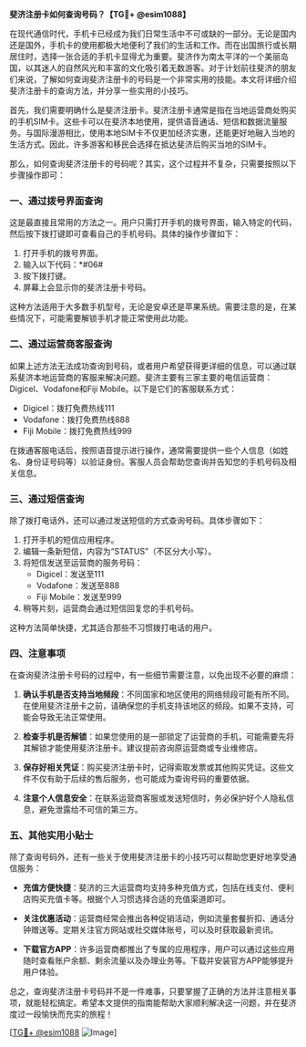 **斐济注册卡如何查询号码？【TG💪+ @esim1088】**

在现代通信时代，手机卡已经成为我们日常生活中不可或缺的一部分。无论是国内还是国外，手机卡的使用都极大地便利了我们的生活和工作。而在出国旅行或长期居住时，选择一张合适的手机卡显得尤为重要。斐济作为南太平洋的一个美丽岛国，以其迷人的自然风光和丰富的文化吸引着无数游客。对于计划前往斐济的朋友们来说，了解如何查询斐济注册卡的号码是一个非常实用的技能。本文将详细介绍斐济注册卡的查询方法，并分享一些实用的小技巧。

首先，我们需要明确什么是斐济注册卡。斐济注册卡通常是指在当地运营商处购买的手机SIM卡。这些卡可以在斐济本地使用，提供语音通话、短信和数据流量服务。与国际漫游相比，使用本地SIM卡不仅更加经济实惠，还能更好地融入当地的生活方式。因此，许多游客和移民会选择在抵达斐济后购买当地的SIM卡。

那么，如何查询斐济注册卡的号码呢？其实，这个过程并不复杂，只需要按照以下步骤操作即可：

### 一、通过拨号界面查询

这是最直接且常用的方法之一。用户只需打开手机的拨号界面，输入特定的代码，然后按下拨打键即可查看自己的手机号码。具体的操作步骤如下：

1. 打开手机的拨号界面。
2. 输入以下代码：*#06#
3. 按下拨打键。
4. 屏幕上会显示你的斐济注册卡号码。

这种方法适用于大多数手机型号，无论是安卓还是苹果系统。需要注意的是，在某些情况下，可能需要解锁手机才能正常使用此功能。

### 二、通过运营商客服查询

如果上述方法无法成功查询到号码，或者用户希望获得更详细的信息，可以通过联系斐济本地运营商的客服来解决问题。斐济主要有三家主要的电信运营商：Digicel、Vodafone和Fiji Mobile。以下是它们的客服联系方式：

- Digicel：拨打免费热线111
- Vodafone：拨打免费热线888
- Fiji Mobile：拨打免费热线999

在拨通客服电话后，按照语音提示进行操作，通常需要提供一些个人信息（如姓名、身份证号码等）以验证身份。客服人员会帮助您查询并告知您的手机号码及相关信息。

### 三、通过短信查询

除了拨打电话外，还可以通过发送短信的方式查询号码。具体步骤如下：

1. 打开手机的短信应用程序。
2. 编辑一条新短信，内容为“STATUS”（不区分大小写）。
3. 将短信发送至运营商的服务号码：
   - Digicel：发送至111
   - Vodafone：发送至888
   - Fiji Mobile：发送至999
4. 稍等片刻，运营商会通过短信回复您的手机号码。

这种方法简单快捷，尤其适合那些不习惯拨打电话的用户。

### 四、注意事项

在查询斐济注册卡号码的过程中，有一些细节需要注意，以免出现不必要的麻烦：

1. **确认手机是否支持当地频段**：不同国家和地区使用的网络频段可能有所不同。在使用斐济注册卡之前，请确保您的手机支持该地区的频段。如果不支持，可能会导致无法正常使用。

2. **检查手机是否解锁**：如果您使用的是一部锁定了运营商的手机，可能需要先将其解锁才能使用斐济注册卡。建议提前咨询原运营商或专业维修店。

3. **保存好相关凭证**：购买斐济注册卡时，记得索取发票或其他购买凭证。这些文件不仅有助于后续的售后服务，也可能成为查询号码的重要依据。

4. **注意个人信息安全**：在联系运营商客服或发送短信时，务必保护好个人隐私信息，避免泄露给不可信的第三方。

### 五、其他实用小贴士

除了查询号码外，还有一些关于使用斐济注册卡的小技巧可以帮助您更好地享受通信服务：

- **充值方便快捷**：斐济的三大运营商均支持多种充值方式，包括在线支付、便利店购买充值卡等。根据个人习惯选择合适的充值渠道即可。
  
- **关注优惠活动**：运营商经常会推出各种促销活动，例如流量套餐折扣、通话分钟赠送等。定期关注官方网站或社交媒体账号，可以及时获取最新资讯。

- **下载官方APP**：许多运营商都推出了专属的应用程序，用户可以通过这些应用随时查看账户余额、剩余流量以及办理业务等。下载并安装官方APP能够提升用户体验。

总之，查询斐济注册卡号码并不是一件难事，只要掌握了正确的方法并注意相关事项，就能轻松搞定。希望本文提供的指南能帮助大家顺利解决这一问题，并在斐济度过一段愉快而充实的旅程！

[[TG💪+ @esim1088](https://t.me/s/esim1088) ![Image](https://i.postimg.cc/4NQfJmqS/Snipaste-2025-05-13-00-14-12.png)]